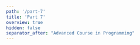 ```yaml
---
path: '/part-7'
title: 'Part 7'
overview: true
hidden: false
separator_after: "Advanced Course in Programming"
---
```


<pages-in-this-section></pages-in-this-section>

<exercises-in-this-section></exercises-in-this-section>
